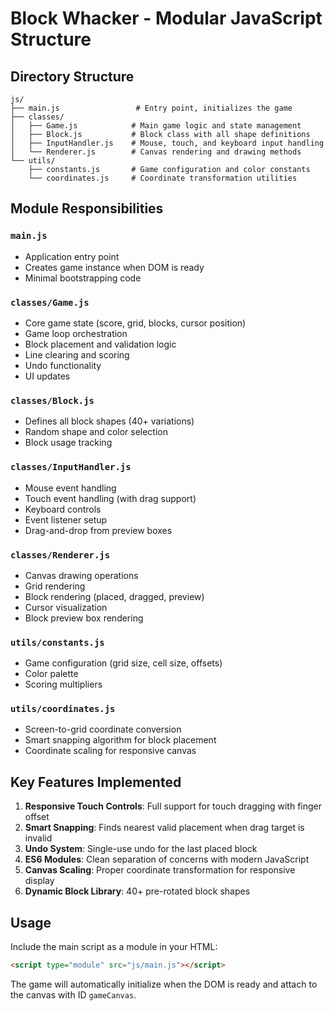 # Block Whacker - Modular JavaScript Structure

## Directory Structure

```
js/
├── main.js                 # Entry point, initializes the game
├── classes/
│   ├── Game.js            # Main game logic and state management
│   ├── Block.js           # Block class with all shape definitions
│   ├── InputHandler.js    # Mouse, touch, and keyboard input handling
│   └── Renderer.js        # Canvas rendering and drawing methods
└── utils/
    ├── constants.js       # Game configuration and color constants
    └── coordinates.js     # Coordinate transformation utilities
```

## Module Responsibilities

### `main.js`
- Application entry point
- Creates game instance when DOM is ready
- Minimal bootstrapping code

### `classes/Game.js`
- Core game state (score, grid, blocks, cursor position)
- Game loop orchestration
- Block placement and validation logic
- Line clearing and scoring
- Undo functionality
- UI updates

### `classes/Block.js`
- Defines all block shapes (40+ variations)
- Random shape and color selection
- Block usage tracking

### `classes/InputHandler.js`
- Mouse event handling
- Touch event handling (with drag support)
- Keyboard controls
- Event listener setup
- Drag-and-drop from preview boxes

### `classes/Renderer.js`
- Canvas drawing operations
- Grid rendering
- Block rendering (placed, dragged, preview)
- Cursor visualization
- Block preview box rendering

### `utils/constants.js`
- Game configuration (grid size, cell size, offsets)
- Color palette
- Scoring multipliers

### `utils/coordinates.js`
- Screen-to-grid coordinate conversion
- Smart snapping algorithm for block placement
- Coordinate scaling for responsive canvas

## Key Features Implemented

1. **Responsive Touch Controls**: Full support for touch dragging with finger offset
2. **Smart Snapping**: Finds nearest valid placement when drag target is invalid
3. **Undo System**: Single-use undo for the last placed block
4. **ES6 Modules**: Clean separation of concerns with modern JavaScript
5. **Canvas Scaling**: Proper coordinate transformation for responsive display
6. **Dynamic Block Library**: 40+ pre-rotated block shapes

## Usage

Include the main script as a module in your HTML:

```html
<script type="module" src="js/main.js"></script>
```

The game will automatically initialize when the DOM is ready and attach to the canvas with ID `gameCanvas`.
